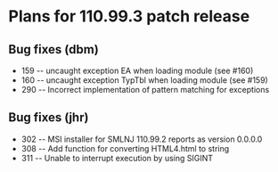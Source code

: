 # Plans for 110.99.3 patch release

## Bug fixes (dbm)

* 159 -- uncaught exception EA when loading module (see #160)
* 160 -- uncaught exception TypTbl when loading module (see #159)
* 290 -- Incorrect implementation of pattern matching for exceptions

## Bug fixes (jhr)

* 302 -- MSI installer for SMLNJ 110.99.2 reports as version 0.0.0.0
* 308 -- Add function for converting HTML4.html to string
* 311 -- Unable to interrupt execution by using SIGINT
